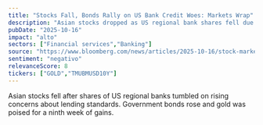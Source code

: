 ```yaml
---
title: "Stocks Fall, Bonds Rally on US Bank Credit Woes: Markets Wrap"
description: "Asian stocks dropped as US regional bank shares fell due to increased worries over lending standards. Government bonds and gold were poised for gains."
pubDate: "2025-10-16"
impact: "alto"
sectors: ["Financial services","Banking"]
source: "https://www.bloomberg.com/news/articles/2025-10-16/stock-market-today-dow-s-p-live-updates"
sentiment: "negativo"
relevanceScore: 8
tickers: ["GOLD","TMUBMUSD10Y"]
---
```


Asian stocks fell after shares of US regional banks tumbled on rising concerns about lending standards. Government bonds rose and gold was poised for a ninth week of gains.
